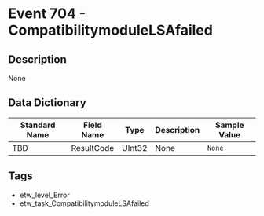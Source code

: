 # Event 704 - CompatibilitymoduleLSAfailed

## Description
None

## Data Dictionary
|Standard Name|Field Name|Type|Description|Sample Value|
|---|---|---|---|---|
|TBD|ResultCode|UInt32|None|`None`|

## Tags
* etw_level_Error
* etw_task_CompatibilitymoduleLSAfailed